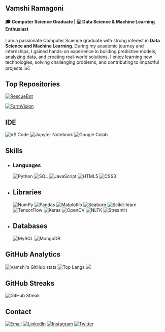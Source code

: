 ## Vamshi Ramagoni
#### 🎓 Computer Science Graduate | 💻 Data Science & Machine Learning Enthusiast
I am a passionate Computer Science graduate with strong interest in **Data Science and Machine Learning**. During my academic journey and internships, I gained hands-on experience in building predictive models, analyzing data, and creating real-world solutions. I enjoy learning new technologies, solving challenging problems, and contributing to impactful projects.
![](http://github-profile-summary-cards.vercel.app/api/cards/profile-details?username=vamshigoud1108&theme=radical) 

## Top Repositories  

[![RescueBot](https://github-readme-stats.vercel.app/api/pin/?username=vamshigoud1108&repo=RescueBot&theme=radical)](https://github.com/vamshigoud1108/RescueBot)

[![FarmVision](https://github-readme-stats.vercel.app/api/pin/?username=vamshigoud1108&repo=FarmVision&theme=radical)](https://github.com/vamshigoud1108/FarmVision)

## IDE
![VS Code](https://img.shields.io/badge/VS%20Code-0078d7.svg?style=for-the-badge&logo=visual-studio-code&logoColor=white) 
![Jupyter Notebook](https://img.shields.io/badge/Jupyter-F37626.svg?style=for-the-badge&logo=Jupyter&logoColor=white) 
![Google Colab](https://img.shields.io/badge/Colab-F9AB00.svg?style=for-the-badge&logo=googlecolab&logoColor=white) 

## Skills
 - ### Languages
    ![Python](https://img.shields.io/badge/Python-3776AB?style=for-the-badge&logo=python&logoColor=white) 
    ![SQL](https://img.shields.io/badge/SQL-025E8C?style=for-the-badge&logo=postgresql&logoColor=white) 
    ![JavaScript](https://img.shields.io/badge/JavaScript-F7DF1E?style=for-the-badge&logo=javascript&logoColor=black) 
    ![HTML5](https://img.shields.io/badge/HTML5-E34F26?style=for-the-badge&logo=html5&logoColor=white) 
    ![CSS3](https://img.shields.io/badge/CSS3-1572B6?style=for-the-badge&logo=css3&logoColor=white)
 - ## Libraries
   ![NumPy](https://img.shields.io/badge/NumPy-013243?style=for-the-badge&logo=numpy&logoColor=white) 
![Pandas](https://img.shields.io/badge/Pandas-150458?style=for-the-badge&logo=pandas&logoColor=white) 
![Matplotlib](https://img.shields.io/badge/Matplotlib-11557c?style=for-the-badge&logo=plotly&logoColor=white) 
![Seaborn](https://img.shields.io/badge/Seaborn-0099CC?style=for-the-badge&logo=databricks&logoColor=white) 
![Scikit-learn](https://img.shields.io/badge/Scikit--learn-F7931E?style=for-the-badge&logo=scikitlearn&logoColor=white) 
![TensorFlow](https://img.shields.io/badge/TensorFlow-FF6F00?style=for-the-badge&logo=tensorflow&logoColor=white) 
![Keras](https://img.shields.io/badge/Keras-D00000?style=for-the-badge&logo=keras&logoColor=white) 
![OpenCV](https://img.shields.io/badge/OpenCV-27338e?style=for-the-badge&logo=opencv&logoColor=white) 
![NLTK](https://img.shields.io/badge/NLTK-85C1E9?style=for-the-badge&logo=python&logoColor=white) 
![Streamlit](https://img.shields.io/badge/Streamlit-FF4B4B?style=for-the-badge&logo=streamlit&logoColor=white)
 - ## Databases
   ![MySQL](https://img.shields.io/badge/MySQL-4479A1?style=for-the-badge&logo=mysql&logoColor=white) 
   ![MongoDB](https://img.shields.io/badge/MongoDB-47A248?style=for-the-badge&logo=mongodb&logoColor=white) 


## GitHub Analytics
![Vamshi's GitHub stats](https://github-readme-stats.vercel.app/api?username=vamshigoud1108&show_icons=true&theme=radical)
![Top Langs](https://github-readme-stats.vercel.app/api/top-langs/?username=vamshigoud1108&layout=compact&theme=radical)
![](http://github-profile-summary-cards.vercel.app/api/cards/productive-time?username=vamshigoud1108&theme=radical&utcOffset=5.5)

## GitHub Streaks
![GitHub Streak](https://github-readme-streak-stats.herokuapp.com/?user=vamshigoud1108&theme=dark)

## Contact

[![Email](https://img.shields.io/badge/Email-📧-c14438?style=for-the-badge)](mailto:vamshiramagoni3@gmail.com)
[![LinkedIn](https://img.shields.io/badge/LinkedIn-🔗-0A66C2?style=for-the-badge)](https://linkedin.com/in/vamshi-ramagoni)
[![Instagram](https://img.shields.io/badge/Instagram-📷-E4405F?style=for-the-badge)](https://instagram.com/vamshi_ig)
[![Twitter](https://img.shields.io/badge/Twitter-🐦-1DA1F2?style=for-the-badge)](https://twitter.com/vamshi_tw)











 
  


